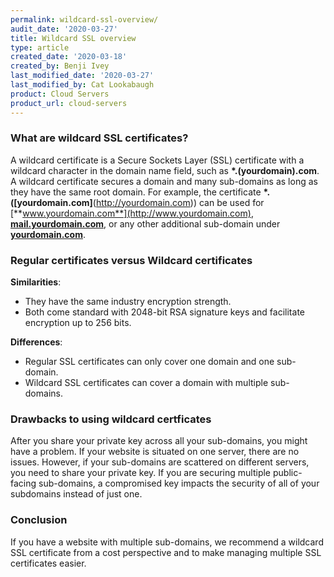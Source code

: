 ```yaml
---
permalink: wildcard-ssl-overview/
audit_date: '2020-03-27'
title: Wildcard SSL overview
type: article
created_date: '2020-03-18'
created_by: Benji Ivey
last_modified_date: '2020-03-27'
last_modified_by: Cat Lookabaugh
product: Cloud Servers
product_url: cloud-servers
---
```


### What are wildcard SSL certificates?

A wildcard certificate is a Secure Sockets Layer (SSL) certificate with a wildcard character in the domain name field, such as **\*.(yourdomain).com**. A wildcard certificate secures a domain and many sub-domains as long as they have the same root domain. For example, the certificate **\*.([yourdomain.com]**(http://yourdomain.com)) can be used for [**www.yourdomain.com**](http://www.yourdomain.com), [**mail.yourdomain.com**](http://mail.yourdomain.com), or any other additional sub-domain under [**yourdomain.com**](http://yourdomain.com).

### Regular certificates versus Wildcard certificates

**Similarities**:

- They have the same industry encryption strength.
- Both come standard with 2048-bit RSA signature keys and facilitate encryption up to 256 bits.

**Differences**:

- Regular SSL certificates can only cover one domain and one sub-domain.
- Wildcard SSL certificates can cover a domain with multiple sub-domains.

### Drawbacks to using wildcard certficates

After you share your private key across all your sub-domains, you might have a problem. If your website is situated on one server, there are no issues. However, if your sub-domains are scattered on different servers, you need to share your private key. If you are securing multiple public-facing sub-domains, a compromised key impacts the security of all of your subdomains instead of just one.

### Conclusion

If you have a website with multiple sub-domains, we recommend a wildcard SSL certificate from a cost perspective and to make managing multiple SSL certificates easier.
